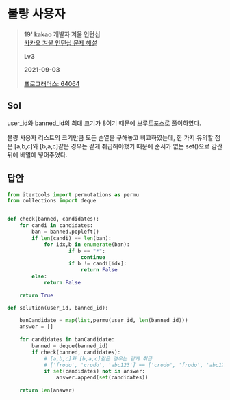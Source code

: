 # 불량 사용자
> **19' kakao 개발자 겨울 인턴십**   
> [카카오 겨울 인턴십 문제 해설](https://tech.kakao.com/2020/04/01/2019-internship-test/)
>
> **Lv3**
>
> **2021-09-03**
>
> [프로그래머스: 64064](https://programmers.co.kr/learn/courses/30/lessons/64064)


## Sol

user_id와 banned_id의 최대 크기가 8이기 때문에 브루트포스로 풀이하였다.  

불량 사용자 리스트의 크기만큼 모든 순열을 구해놓고 비교하였는데, 한 가지 유의할 점은 [a,b,c]와 [b,a,c]같은 경우는 같게 취급해야했기 때문에 순서가 없는 set()으로 감싼 뒤에 배열에 넣어주었다.


## 답안
```python
from itertools import permutations as permu
from collections import deque


def check(banned, candidates):
    for candi in candidates:
        ban = banned.popleft()
        if len(candi) == len(ban):
            for idx,b in enumerate(ban):
                    if b == "*":
                        continue
                    if b != candi[idx]:
                        return False
        else: 
            return False
    
    return True

def solution(user_id, banned_id):
    
    banCandidate = map(list,permu(user_id, len(banned_id)))
    answer = []
    
    for candidates in banCandidate:
        banned = deque(banned_id)
        if check(banned, candidates):
            # [a,b,c]와 [b,a,c]같은 경우는 같게 취급
            # ['frodo', 'crodo', 'abc123'] == ['crodo', 'frodo', 'abc123']
            if set(candidates) not in answer:
                answer.append(set(candidates))
            
    return len(answer)
```